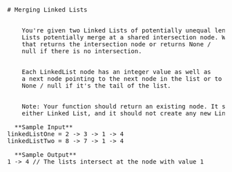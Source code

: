 <pre>
# Merging Linked Lists

  
    You're given two Linked Lists of potentially unequal length. These Linked
    Lists potentially merge at a shared intersection node. Write a function
    that returns the intersection node or returns None /
    null if there is no intersection.
  
  
    Each LinkedList node has an integer value as well as
    a next node pointing to the next node in the list or to
    None / null if it's the tail of the list.
  
  
    Note: Your function should return an existing node. It should not modify
    either Linked List, and it should not create any new Linked Lists.
  
  **Sample Input**
linkedListOne = 2 -> 3 -> 1 -> 4
linkedListTwo = 8 -> 7 -> 1 -> 4

  **Sample Output**
1 -> 4 // The lists intersect at the node with value 1

  </pre>